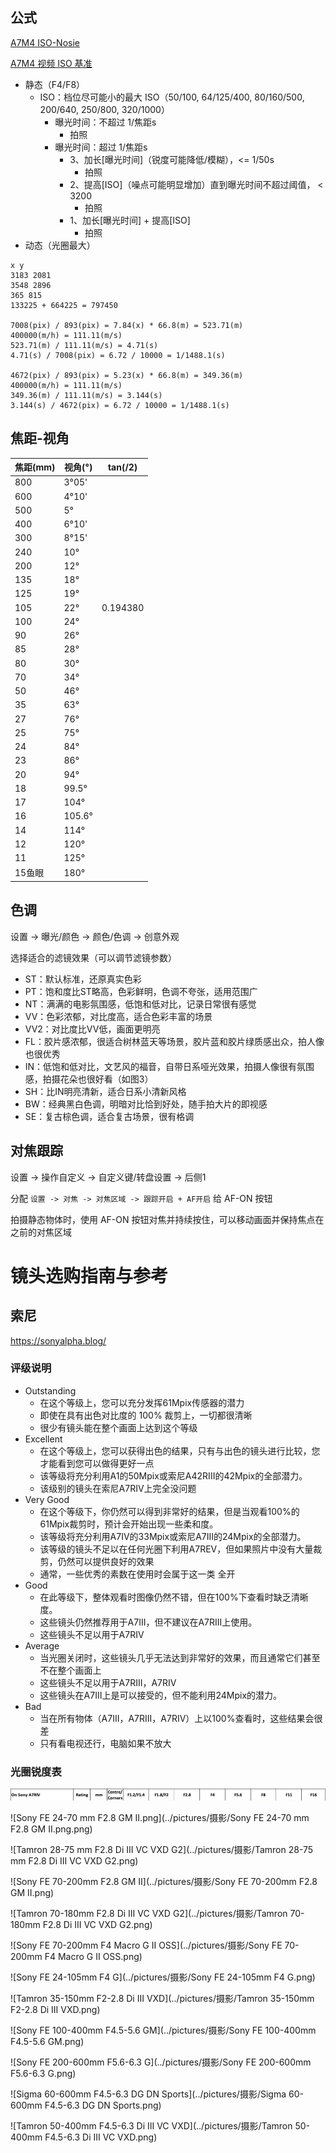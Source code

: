 ## 公式

[A7M4 ISO-Nosie](../pictures/摄影/001.jpg)

[A7M4 视频 ISO 基准](../pictures/摄影/002.png)



- 静态（F4/F8）
  - ISO：档位尽可能小的最大 ISO（50/100, 64/125/400, 80/160/500, 200/640, 250/800, 320/1000）
    - 曝光时间：不超过 1/焦距s
      - 拍照
    - 曝光时间：超过 1/焦距s
      - 3、加长[曝光时间]（锐度可能降低/模糊），<= 1/50s
        - 拍照
      - 2、提高[ISO]（噪点可能明显增加）直到曝光时间不超过阈值， < 3200
        - 拍照
      - 1、加长[曝光时间] + 提高[ISO]
        - 拍照
- 动态（光圈最大）





```
x y
3183 2081
3548 2896
365 815
133225 + 664225 = 797450

7008(pix) / 893(pix) = 7.84(x) * 66.8(m) = 523.71(m)
400000(m/h) = 111.11(m/s)
523.71(m) / 111.11(m/s) = 4.71(s)
4.71(s) / 7008(pix) = 6.72 / 10000 = 1/1488.1(s)

4672(pix) / 893(pix) = 5.23(x) * 66.8(m) = 349.36(m)
400000(m/h) = 111.11(m/s)
349.36(m) / 111.11(m/s) = 3.144(s)
3.144(s) / 4672(pix) = 6.72 / 10000 = 1/1488.1(s)
```



## 焦距-视角

| 焦距(mm) | 视角(°) | tan(/2)  |
| -------- | ------- | -------- |
| 800      | 3°05'   |          |
| 600      | 4°10'   |          |
| 500      | 5°      |          |
| 400      | 6°10'   |          |
| 300      | 8°15'   |          |
| 240      | 10°     |          |
| 200      | 12°     |          |
| 135      | 18°     |          |
| 125      | 19°     |          |
| 105      | 22°     | 0.194380 |
| 100      | 24°     |          |
| 90       | 26°     |          |
| 85       | 28°     |          |
| 80       | 30°     |          |
| 70       | 34°     |          |
| 50       | 46°     |          |
| 35       | 63°     |          |
| 27       | 76°     |          |
| 25       | 75°     |          |
| 24       | 84°     |          |
| 23       | 86°     |          |
| 20       | 94°     |          |
| 18       | 99.5°   |          |
| 17       | 104°    |          |
| 16       | 105.6°  |          |
| 14       | 114°    |          |
| 12       | 120°    |          |
| 11       | 125°    |          |
| 15鱼眼    | 180°    |          |



## 色调

设置 -> 曝光/颜色 -> 颜色/色调 -> 创意外观

选择适合的滤镜效果（可以调节滤镜参数）

- ST：默认标准，还原真实色彩
- PT：饱和度比ST略高，色彩鲜明，色调不夸张，适用范围广
- NT：满满的电影氛围感，低饱和低对比，记录日常很有感觉
- VV：色彩浓郁，对比度高，适合色彩丰富的场景
- VV2：对比度比VV低，画面更明亮
- FL：胶片感浓郁，很适合树林蓝天等场景，胶片蓝和胶片绿质感出众，拍人像也很优秀
- IN：低饱和低对比，文艺风的福音，自带日系哑光效果，拍摄人像很有氛围感，拍摄花朵也很好看（如图3）
- SH：比IN明亮清新，适合日系小清新风格
- BW：经典黑白色调，明暗对比恰到好处，随手拍大片的即视感
- SE：复古棕色调，适合复古场景，很有格调



## 对焦跟踪

设置 -> 操作自定义 -> 自定义键/转盘设置 -> 后侧1

分配 `设置 -> 对焦 -> 对焦区域 -> 跟踪开启 + AF开启` 给 AF-ON 按钮

拍摄静态物体时，使用 AF-ON 按钮对焦并持续按住，可以移动画面并保持焦点在之前的对焦区域



# 镜头选购指南与参考

## 索尼

https://sonyalpha.blog/

### **评级说明**

- Outstanding
  - 在这个等级上，您可以充分发挥61Mpix传感器的潜力
  - 即使在具有出色对比度的 100% 裁剪上，一切都很清晰
  - 很少有镜头能在整个画面上达到这个等级
- Excellent
  - 在这个等级上，您可以获得出色的结果，只有与出色的镜头进行比较，您才能看到您可以做得更好一点
  - 该等级将充分利用A1的50Mpix或索尼A42RIII的42Mpix的全部潜力。
  - 该级别的镜头在索尼A7RIV上完全没问题
- Very Good
  - 在这个等级下，你仍然可以得到非常好的结果，但是当观看100%的61Mpix裁剪时，预计会开始出现一些柔和度。
  - 该等级将充分利用A7IV的33Mpix或索尼A7III的24Mpix的全部潜力。
  - 该等级的镜头不足以在任何光圈下利用A7REV，但如果照片中没有大量裁剪，仍然可以提供良好的效果
  - 通常，一些优秀的素数在使用时会属于这一类 全开
- Good
  - 在此等级下，整体观看时图像仍然不错，但在100%下查看时缺乏清晰度。
  - 这些镜头仍然推荐用于A7III，但不建议在A7RIII上使用。
  - 这些镜头不足以用于A7RIV
- Average
  - 当光圈关闭时，这些镜头几乎无法达到非常好的效果，而且通常它们甚至不在整个画面上
  - 这些镜头不足以用于A7RIII，A7RIV
  - 这些镜头在A7III上是可以接受的，但不能利用24Mpix的潜力。
- Bad
  - 当在所有物体（A7III，A7RIII，A7RIV）上以100%查看时，这些结果会很差
  - 只有看电视还行，电脑如果不放大



### 光圈锐度表

![header](../pictures/摄影/header.png)

![Sony FE 24-70 mm F2.8 GM II.png](../pictures/摄影/Sony FE 24-70 mm F2.8 GM II.png.png)

![Tamron 28-75 mm F2.8 Di III VC VXD G2](../pictures/摄影/Tamron 28-75 mm F2.8 Di III VC VXD G2.png)

![Sony FE 70-200mm F2.8 GM II](../pictures/摄影/Sony FE 70-200mm F2.8 GM II.png)

![Tamron 70-180mm F2.8 Di III VC VXD G2](../pictures/摄影/Tamron 70-180mm F2.8 Di III VC VXD G2.png)

![Sony FE 70-200mm F4 Macro G II OSS](../pictures/摄影/Sony FE 70-200mm F4 Macro G II OSS.png)

![Sony FE 24-105mm F4 G](../pictures/摄影/Sony FE 24-105mm F4 G.png)

![Tamron 35-150mm F2-2.8 Di III VXD](../pictures/摄影/Tamron 35-150mm F2-2.8 Di III VXD.png)

![Sony FE 100-400mm F4.5-5.6 GM](../pictures/摄影/Sony FE 100-400mm F4.5-5.6 GM.png)

![Sony FE 200-600mm F5.6-6.3 G](../pictures/摄影/Sony FE 200-600mm F5.6-6.3 G.png)

![Sigma 60-600mm F4.5-6.3 DG DN Sports](../pictures/摄影/Sigma 60-600mm F4.5-6.3 DG DN Sports.png)

![Tamron 50-400mm F4.5-6.3 Di III VC VXD](../pictures/摄影/Tamron 50-400mm F4.5-6.3 Di III VC VXD.png)





